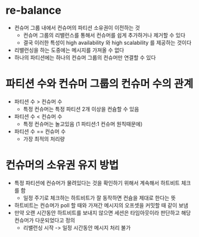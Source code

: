 # re-balance

- 컨슈머 그룹 내에서 컨슈머의 파티션 소유권이 이전하는 것
  - 컨슈머 그룹의 리밸런스를 통해서 컨슈머를 쉽게 추가하거나 제거할 수 있다
  - 결국 이러한 특성이 high availability 와 high scalability 를 제공하는 것이다
- 리밸런싱을 하는 도중에는 메시지를 가져올 수 없다
- 하나의 파티션에는 하나의 컨슈머 그룹의 컨슈머만 연결할 수 있다

# 파티션 수와 컨슈머 그룹의 컨슈머 수의 관계

- 파티션 수 > 컨슈머 수
  - 특정 컨슈머는 특정 파티션 2개 이상을 컨슘할 수 있음
- 파티션 수 < 컨슈머 수
  - 특정 컨슈머는 놀고있음 (1 파티션:1 컨슈머 원칙때문에)
- 파티션 수 == 컨슈머 수
  - 가장 최적의 처리량

# 컨슈머의 소유권 유지 방법

- 특정 파티션에 컨슈머가 물려있다는 것을 확인하기 위해서 계속해서 하트비트 체크를 함
  - 일정 주기로 체크하는 하트비트가 잘 동작하면 컨슘을 제대로 한다는 뜻
- 하트비트는 컨슈머가 poll 할 때와 가져간 메시지의 오프셋을 커밋할 때 같이 보냄
- 만약 오랜 시간동안 하트비트를 보내지 않으면 세션은 타임아웃이라 판단하고 해당 컨슈머가 다운되었다고 정의
  - 리밸런싱 시작 -> 일정 시간동안 메시지 처리 불가
